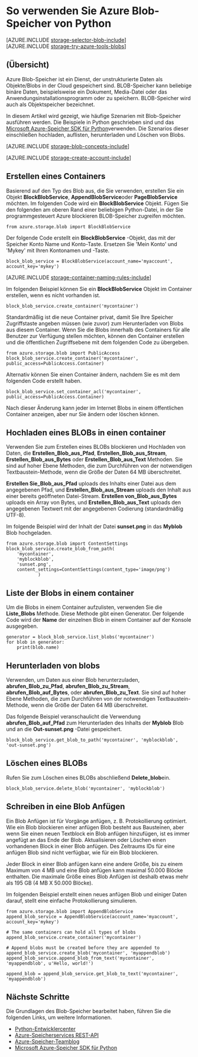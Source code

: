 <properties
    pageTitle="So verwenden Sie Azure BLOB-Speicher (Objektspeicher) aus Python | Microsoft Azure"
    description="Speichern von unstrukturierten Daten in der Cloud mit Azure Blob-Speicher (Objektspeicher)."
    services="storage"
    documentationCenter="python"
    authors="tamram"
    manager="carmonm"
    editor="tysonn"/>

<tags
    ms.service="storage"
    ms.workload="storage"
    ms.tgt_pltfrm="na"
    ms.devlang="python"
    ms.topic="article"
    ms.date="10/18/2016"
    ms.author="tamram"/>

# <a name="how-to-use-azure-blob-storage-from-python"></a>So verwenden Sie Azure Blob-Speicher von Python

[AZURE.INCLUDE [storage-selector-blob-include](../../includes/storage-selector-blob-include.md)]
<br/>
[AZURE.INCLUDE [storage-try-azure-tools-blobs](../../includes/storage-try-azure-tools-blobs.md)]

## <a name="overview"></a>(Übersicht)

Azure Blob-Speicher ist ein Dienst, der unstrukturierte Daten als Objekte/Blobs in der Cloud gespeichert sind. BLOB-Speicher kann beliebige binäre Daten, beispielsweise ein Dokument, Media-Datei oder das Anwendungsinstallationsprogramm oder zu speichern. BLOB-Speicher wird auch als Objektspeicher bezeichnet.

In diesem Artikel wird gezeigt, wie häufige Szenarien mit Blob-Speicher ausführen werden. Die Beispiele in Python geschrieben sind und das [Microsoft Azure-Speicher SDK für Python]verwenden. Die Szenarios dieser einschließen hochladen, auflisten, herunterladen und Löschen von Blobs.

[AZURE.INCLUDE [storage-blob-concepts-include](../../includes/storage-blob-concepts-include.md)]

[AZURE.INCLUDE [storage-create-account-include](../../includes/storage-create-account-include.md)]

## <a name="create-a-container"></a>Erstellen eines Containers

Basierend auf den Typ des Blob aus, die Sie verwenden, erstellen Sie ein Objekt **BlockBlobService**, **AppendBlobService**oder **PageBlobService** möchten. Im folgenden Code wird ein **BlockBlobService** Objekt. Fügen Sie den folgenden am oberen Rand einer beliebigen Python-Datei, in der Sie programmgesteuert Azure blockieren BLOB-Speicher zugreifen möchten.

    from azure.storage.blob import BlockBlobService

Der folgende Code erstellt ein **BlockBlobService** -Objekt, das mit der Speicher Konto Name und Konto-Taste.  Ersetzen Sie 'Mein Konto' und 'Mykey' mit Ihren Kontonamen und -Taste.

    block_blob_service = BlockBlobService(account_name='myaccount', account_key='mykey')

[AZURE.INCLUDE [storage-container-naming-rules-include](../../includes/storage-container-naming-rules-include.md)]

Im folgenden Beispiel können Sie ein **BlockBlobService** Objekt im Container erstellen, wenn es nicht vorhanden ist.

    block_blob_service.create_container('mycontainer')

Standardmäßig ist die neue Container privat, damit Sie Ihre Speicher Zugriffstaste angeben müssen (wie zuvor) zum Herunterladen von Blobs aus diesem Container. Wenn Sie die Blobs innerhalb des Containers für alle Benutzer zur Verfügung stellen möchten, können den Container erstellen und die öffentlichen Zugriffsebene mit dem folgenden Code zu übergeben.

    from azure.storage.blob import PublicAccess
    block_blob_service.create_container('mycontainer', public_access=PublicAccess.Container)

Alternativ können Sie einen Container ändern, nachdem Sie es mit dem folgenden Code erstellt haben.

    block_blob_service.set_container_acl('mycontainer', public_access=PublicAccess.Container)

Nach dieser Änderung kann jeder im Internet Blobs in einem öffentlichen Container anzeigen, aber nur Sie ändern oder löschen können.

## <a name="upload-a-blob-into-a-container"></a>Hochladen eines BLOBs in einen container

Verwenden Sie zum Erstellen eines BLOBs blockieren und Hochladen von Daten, die **Erstellen\_Blob\_aus\_Pfad**, **Erstellen\_Blob\_aus\_Stream**, **Erstellen\_Blob\_aus\_Bytes** oder **Erstellen\_Blob\_aus\_Text** Methoden. Sie sind auf hoher Ebene Methoden, die zum Durchführen von der notwendigen Textbaustein-Methode, wenn die Größe der Daten 64 MB überschreitet.

**Erstellen Sie\_Blob\_aus\_Pfad** uploads des Inhalts einer Datei aus dem angegebenen Pfad, und **Erstellen\_Blob\_aus\_Stream** uploads den Inhalt aus einer bereits geöffneten Datei-Stream. **Erstellen von\_Blob\_aus\_Bytes** uploads ein Array von Bytes, und **Erstellen\_Blob\_aus\_Text** uploads den angegebenen Textwert mit der angegebenen Codierung (standardmäßig UTF-8).

Im folgende Beispiel wird der Inhalt der Datei **sunset.png** in das **Myblob** Blob hochgeladen.

    from azure.storage.blob import ContentSettings
    block_blob_service.create_blob_from_path(
        'mycontainer',
        'myblockblob',
        'sunset.png',
        content_settings=ContentSettings(content_type='image/png')
                )

## <a name="list-the-blobs-in-a-container"></a>Liste der Blobs in einem container

Um die Blobs in einem Container aufzulisten, verwenden Sie die **Liste\_Blobs** Methode. Diese Methode gibt einen Generator. Der folgende Code wird der **Name** der einzelnen Blob in einem Container auf der Konsole ausgegeben.

    generator = block_blob_service.list_blobs('mycontainer')
    for blob in generator:
        print(blob.name)

## <a name="download-blobs"></a>Herunterladen von blobs

Verwenden, um Daten aus einer Blob herunterzuladen, **abrufen\_Blob\_zu\_Pfad**, **abrufen\_Blob\_zu\_Stream**, **abrufen\_Blob\_auf\_Bytes**, oder **abrufen\_Blob\_zu\_Text**. Sie sind auf hoher Ebene Methoden, die zum Durchführen von der notwendigen Textbaustein-Methode, wenn die Größe der Daten 64 MB überschreitet.

Das folgende Beispiel veranschaulicht die Verwendung **abrufen\_Blob\_auf\_Pfad** zum Herunterladen des Inhalts der **Myblob** Blob und an die **Out-sunset.png** -Datei gespeichert.

    block_blob_service.get_blob_to_path('mycontainer', 'myblockblob', 'out-sunset.png')

## <a name="delete-a-blob"></a>Löschen eines BLOBs

Rufen Sie zum Löschen eines BLOBs abschließend **Delete_blob**ein.

    block_blob_service.delete_blob('mycontainer', 'myblockblob')

## <a name="writing-to-an-append-blob"></a>Schreiben in eine Blob Anfügen

Ein Blob Anfügen ist für Vorgänge anfügen, z. B. Protokollierung optimiert. Wie ein Blob blockieren einer anfügen Blob besteht aus Bausteinen, aber wenn Sie einen neuen Textblock ein Blob anfügen hinzufügen, ist es immer angefügt an das Ende der Blob. Aktualisieren oder Löschen einen vorhandenen Block in einer Blob anfügen. Des Zeitraums IDs für eine anfügen Blob sind nicht verfügbar, wie für ein Blob blockieren.

Jeder Block in einer Blob anfügen kann eine andere Größe, bis zu einem Maximum von 4 MB und eine Blob anfügen kann maximal 50.000 Blöcke enthalten. Die maximale Größe eines Blob Anfügen ist deshalb etwas mehr als 195 GB (4 MB X 50.000 Blöcke).

Im folgenden Beispiel erstellt einen neues anfügen Blob und einiger Daten darauf, stellt eine einfache Protokollierung simulieren.

    from azure.storage.blob import AppendBlobService
    append_blob_service = AppendBlobService(account_name='myaccount', account_key='mykey')

    # The same containers can hold all types of blobs
    append_blob_service.create_container('mycontainer')

    # Append blobs must be created before they are appended to
    append_blob_service.create_blob('mycontainer', 'myappendblob')
    append_blob_service.append_blob_from_text('mycontainer', 'myappendblob', u'Hello, world!')

    append_blob = append_blob_service.get_blob_to_text('mycontainer', 'myappendblob')

## <a name="next-steps"></a>Nächste Schritte

Die Grundlagen des Blob-Speicher bearbeitet haben, führen Sie die folgenden Links, um weitere Informationen.

- [Python-Entwicklercenter](/develop/python/)
- [Azure-Speicherservices REST-API](http://msdn.microsoft.com/library/azure/dd179355)
- [Azure-Speicher-Teamblog]
- [Microsoft Azure-Speicher SDK für Python]

[Azure-Speicher-Teamblog]: http://blogs.msdn.com/b/windowsazurestorage/
[Microsoft Azure-Speicher SDK für Python]: https://github.com/Azure/azure-storage-python
